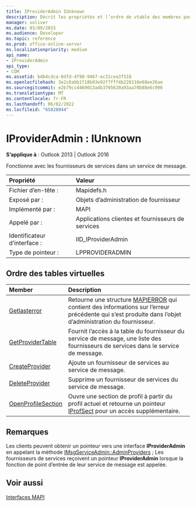 ```yaml
---
title: IProviderAdmin IUnknown
description: Décrit les propriétés et l’ordre de vtable des membres pour IProviderAdmin IUnknown, qui fonctionne avec les fournisseurs de services dans un service de message.
manager: soliver
ms.date: 03/09/2015
ms.audience: Developer
ms.topic: reference
ms.prod: office-online-server
ms.localizationpriority: medium
api_name:
- IProviderAdmin
api_type:
- COM
ms.assetid: bdb4cdca-8dfd-4f90-9467-ec31cea3f518
ms.openlocfilehash: 3e2c6abb1f18b03e92f7fff4b228116e68ee26ae
ms.sourcegitcommit: e2b79cc4469013a4b3705620a93aa70b88e6c996
ms.translationtype: MT
ms.contentlocale: fr-FR
ms.lasthandoff: 06/02/2022
ms.locfileid: "65828044"
---
```

# <a name="iprovideradmin--iunknown"></a>IProviderAdmin : IUnknown

  
  
**S’applique à** : Outlook 2013 | Outlook 2016 
  
Fonctionne avec les fournisseurs de services dans un service de message. 
  
|Propriété |Valeur |
|:-----|:-----|
|Fichier d’en-tête :  <br/> |Mapidefs.h  <br/> |
|Exposé par :  <br/> |Objets d’administration de fournisseur  <br/> |
|Implémenté par :  <br/> |MAPI  <br/> |
|Appelé par :  <br/> |Applications clientes et fournisseurs de services  <br/> |
|Identificateur d’interface :  <br/> |IID_IProviderAdmin  <br/> |
|Type de pointeur :  <br/> |LPPROVIDERADMIN  <br/> |
   
## <a name="vtable-order"></a>Ordre des tables virtuelles

|Member |Description |
|:-----|:-----|
|[Getlasterror](iprovideradmin-getlasterror.md) <br/> |Retourne une structure [MAPIERROR](mapierror.md) qui contient des informations sur l’erreur précédente qui s’est produite dans l’objet d’administration du fournisseur. |
|[GetProviderTable](iprovideradmin-getprovidertable.md) <br/> |Fournit l’accès à la table du fournisseur du service de message, une liste des fournisseurs de services dans le service de message. |
|[CreateProvider](iprovideradmin-createprovider.md) <br/> |Ajoute un fournisseur de services au service de message. |
|[DeleteProvider](iprovideradmin-deleteprovider.md) <br/> |Supprime un fournisseur de services du service de message. |
|[OpenProfileSection](iprovideradmin-openprofilesection.md) <br/> |Ouvre une section de profil à partir du profil actuel et retourne un pointeur [IProfSect](iprofsectimapiprop.md) pour un accès supplémentaire. |
   
## <a name="remarks"></a>Remarques

Les clients peuvent obtenir un pointeur vers une interface **IProviderAdmin** en appelant la méthode [IMsgServiceAdmin::AdminProviders](imsgserviceadmin-adminproviders.md) ; Les fournisseurs de services reçoivent un pointeur **IProviderAdmin** lorsque la fonction de point d’entrée de leur service de message est appelée. 
  
## <a name="see-also"></a>Voir aussi



[Interfaces MAPI](mapi-interfaces.md)

